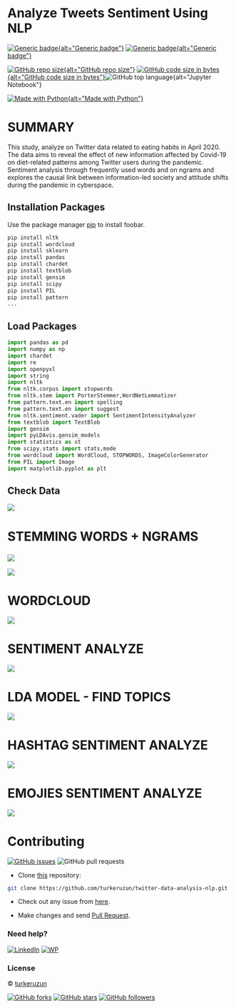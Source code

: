 # Analyze Tweets Sentiment Using NLP

[![Generic badge](https://img.shields.io/badge/Datascience-Beginners-Red.svg?style=for-the-badge){alt="Generic badge"}](https://github.com/turkeruzun/twitter-data-analysis-nlp) [![Generic badge](https://img.shields.io/badge/LinkedIn-Connect-blue.svg?style=for-the-badge&logo=linkedin&logoColor=white){alt="Generic badge"}](https://linkedin.com/in/turkeruzun)

[![GitHub repo size](https://img.shields.io/github/repo-size/iamsivab/Twitter-Data-Analysis.svg?logo=github&style=social){alt="GitHub repo size"}](https://github.com/turkeruzun) [![GitHub code size in bytes](https://img.shields.io/github/languages/code-size/iamsivab/Twitter-Data-Analysis.svg?logo=git&style=social){alt="GitHub code size in bytes"}](https://github.com/turkeruzun)![GitHub top language](https://img.shields.io/github/languages/top/iamsivab/Twitter-Data-Analysis.svg?logo=python&style=social){alt="Jupyter Notebook"}

[![Made with Python](https://forthebadge.com/images/badges/made-with-python.svg){alt="Made with Python"}](http://turkeruzun.com.tr/kategori/veri-analizi/)

# SUMMARY

This study, analyze on Twitter data related to eating habits in April 2020. The data aims to reveal the effect of new information affected by Covid-19 on diet-related patterns among Twitter users during the pandemic. Sentiment analysis through frequently used words and on ngrams and explores the causal link between information-led society and attitude shifts during the pandemic in cyberspace.

## Installation Packages

Use the package manager [pip](https://pip.pypa.io/en/stable/) to install foobar.

``` bash
pip install nltk
pip install wordcloud
pip install sklearn
pip install pandas
pip install chardet
pip install textblob
pip install gensim
pip install scipy
pip install PIL
pip install pattern
...
```

## Load Packages

``` python
import pandas as pd
import numpy as np
import chardet
import re
import openpyxl
import string
import nltk
from nltk.corpus import stopwords
from nltk.stem import PorterStemmer,WordNetLemmatizer
from pattern.text.en import spelling
from pattern.text.en import suggest
from nltk.sentiment.vader import SentimentIntensityAnalyzer 
from textblob import TextBlob
import gensim
import pyLDAvis.gensim_models
import statistics as st
from scipy.stats import stats,mode
from wordcloud import WordCloud, STOPWORDS, ImageColorGenerator
from PIL import Image
import matplotlib.pyplot as plt
```

## Check Data

![](images/paste-880DC0AF.png)

# STEMMING WORDS + NGRAMS

### ![](images/paste-12510328.png)

![](images/paste-152ECC32.png)

# WORDCLOUD

![](images/paste-78993C9F.png)

# SENTIMENT ANALYZE

![](images/paste-E5299A34.png)

# LDA MODEL - FIND TOPICS

![](images/paste-A6A49787.png)

# HASHTAG SENTIMENT ANALYZE

![](images/paste-F56C8917.png)

# EMOJIES SENTIMENT ANALYZE

![](emoji%20sent%20analyze1.png)

# Contributing

[![GitHub issues](https://img.shields.io/github/issues/turkeruzun/twitter-data-analysis-nlp?logo=github)](https://github.com/turkeruzun/twitter-data-analysis-nlp/issues) ![GitHub pull requests](https://img.shields.io/github/issues-pr/turkeruzun/twitter-data-analysis-nlp?color=blue&logo=github)

-   Clone [this](https://github.com/turkeruzun/twitter-data-analysis-nlp) repository:

``` bash
git clone https://github.com/turkeruzun/twitter-data-analysis-nlp.git
```

-   Check out any issue from [here](https://github.com/turkeruzun/twitter-data-analysis-nlp/issues).

-   Make changes and send [Pull Request](https://github.com/turkeruzun/twitter-data-analysis-nlp/pulls).

### Need help?

[![LinkedIn](https://img.shields.io/static/v1.svg?label=connect&message=@turkeruzun&color=success&logo=linkedin&style=flat&logoColor=white&colorA=blue)](https://www.linkedin.com/in/turkeruzun/) [![WP](https://img.shields.io/static/v1.svg?label=Visit&message=turkeruzun.com.tr&color=9cf&logo=wordpress&style=flat&logoColor=white&colorA=informational)](https://turkeruzun.com.tr)

### License

© [turkeruzun](https://github.com/turkeruzun/twitter-data-analysis-nlp)

[![GitHub forks](https://img.shields.io/github/forks/turkeruzun/twitter-data-analysis-nlp.svg?style=social)](https://github.com/turkeruzun/twitter-data-analysis-nlp/network/members) [![GitHub stars](https://img.shields.io/github/stars/turkeruzun/twitter-data-analysis-nlp.svg?style=social)](https://github.com/turkeruzun/twitter-data-analysis-nlp/stargazers) [![GitHub followers](https://img.shields.io/github/followers/turkeruzun.svg?label=Follow&style=social)](https://github.com/turkeruzun/)
